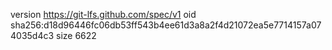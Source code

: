 version https://git-lfs.github.com/spec/v1
oid sha256:d18d96446fc06db53ff543b4ee61d3a8a2f4d21072ea5e7714157a074035d4c3
size 6622
